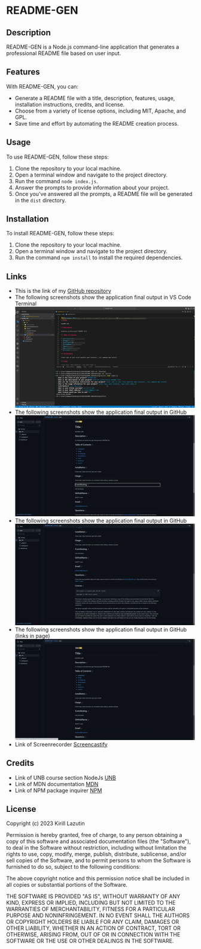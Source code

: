 # README-GEN

## Description

README-GEN is a Node.js command-line application that generates a professional README file based on user input.

## Features

With README-GEN, you can:

- Generate a README file with a title, description, features, usage, installation instructions, credits, and license.
- Choose from a variety of license options, including MIT, Apache, and GPL.
- Save time and effort by automating the README creation process.

## Usage

To use README-GEN, follow these steps:

1. Clone the repository to your local machine.
2. Open a terminal window and navigate to the project directory.
3. Run the command `node index.js`.
4. Answer the prompts to provide information about your project.
5. Once you've answered all the prompts, a README file will be generated in the `dist` directory.

## Installation

To install README-GEN, follow these steps:

1. Clone the repository to your local machine.
2. Open a terminal window and navigate to the project directory.
3. Run the command `npm install` to install the required dependencies.

## Links

- This is the link of my [GitHub repository](https://github.com/Kirill777-web/Weather-Whisper)
- The following screenshots show the application final output in VS Code Terminal ![README-GEN](/Develop/utils/img/README-GEN.png)
- The following screenshots show the application final output in GitHub ![README-GEN](</Develop/utils/img/README-GEN(Result1).png>)
- The following screenshots show the application final output in GitHub ![README-GEN](</Develop/utils/img/README-GEN(result%202).png>)
- The following screenshots show the application final output in GitHub (links in page) ![README-GEN](</Develop/utils/img/README-GEN(Links).png>)
- Link of Screenrecorder [Screencastify](https://drive.google.com/file/d/1bpzpnV2vzGrXBxZkQ8J29kM5vi70C5Ft/view)

## Credits

- Link of UNB course section NodeJs [UNB](https://courses.bootcampspot.com/)
- Link of MDN documentation [MDN](https://developer.mozilla.org/en-US/docs/Glossary/Node.js?utm_source=wordpress%20blog&utm_medium=content%20link&utm_campaign=promote%20mdn)
- Link of NPM package inquirer [NPM](https://www.npmjs.com/package/inquirer/v/8.2.4)

## License

Copyright (c) 2023 Kirill Lazutin

Permission is hereby granted, free of charge, to any person obtaining a copy of this software and associated documentation files (the "Software"), to deal in the Software without restriction, including without limitation the rights to use, copy, modify, merge, publish, distribute, sublicense, and/or sell copies of the Software, and to permit persons to whom the Software is furnished to do so, subject to the following conditions:

The above copyright notice and this permission notice shall be included in all copies or substantial portions of the Software.

THE SOFTWARE IS PROVIDED "AS IS", WITHOUT WARRANTY OF ANY KIND, EXPRESS OR IMPLIED, INCLUDING BUT NOT LIMITED TO THE WARRANTIES OF MERCHANTABILITY, FITNESS FOR A PARTICULAR PURPOSE AND NONINFRINGEMENT. IN NO EVENT SHALL THE AUTHORS OR COPYRIGHT HOLDERS BE LIABLE FOR ANY CLAIM, DAMAGES OR OTHER LIABILITY, WHETHER IN AN ACTION OF CONTRACT, TORT OR OTHERWISE, ARISING FROM, OUT OF OR IN CONNECTION WITH THE SOFTWARE OR THE USE OR OTHER DEALINGS IN THE SOFTWARE.
